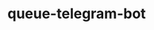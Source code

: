 # queue-telegram-bot

<!-- https://docs.google.com/document/d/1IRDkZ1_x7HtzHj8-TqcKiel5vHTuCX1spIWOSR8Ne4k/edit

commands:
✅ add_teacher - vika
✅ add_subject - vika
✅ delete_teacher - vika
✅ delete_subject - vika

✅ create_queueu - vitalik
add_student_to_queue + add_student - vitalik

✅ show_needed_queue - dima
show_current_student(nearest_future) - dima
next (queue to next student) - dima

✅ all_teachers - dima
✅ all_subjects - dima
✅ all_students - dima


start, help, end, menu-->

